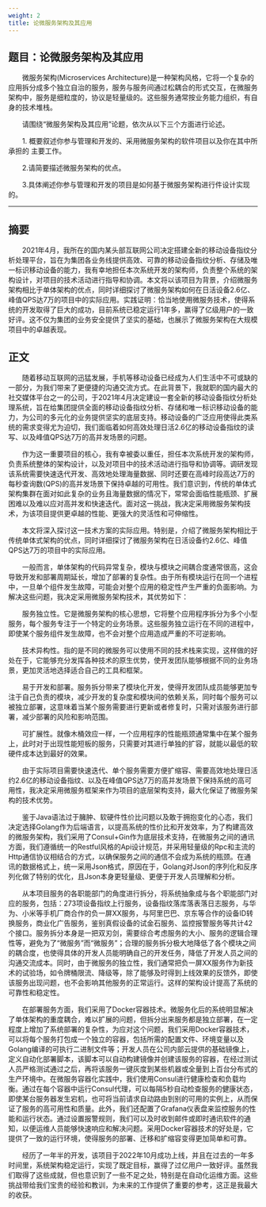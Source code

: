 ```yaml
---
weight: 2
title: 论微服务架构及其应用
---
```


## 题目：论微服务架构及其应用

&emsp;&emsp;微服务架构(Microservices Architecture)是一种架构风格，它将一个复杂的应用拆分成多个独立自治的服务，服务与服务间通过松耦合的形式交互，在微服务架构中，服务是细粒度的，协议是轻量级的。这些服务通常按业务能力组织，有自身的技术堆栈。

&emsp;&emsp;请围绕“微服务架构及其应用”论题，依次从以下三个方面进行论述。

&emsp;&emsp;1. 概要叙述你参与管理和开发的、采用微服务架构的软件项目以及你在其中所承担的 主要工作。

&emsp;&emsp;2.请简要描述微服务架构的优点。

&emsp;&emsp;3.具体阐述你参与管理和开发的项目是如何基于微服务架构进行件设计实现的。

---

## 摘要

&emsp;&emsp;2021年4月，我所在的国内某头部互联网公司决定搭建全新的移动设备指纹分析处理平台，旨在为集团各业务线提供高效、可靠的移动设备指纹分析、存储及唯一标识移动设备的能力，我有幸地担任本次系统开发的架构师，负责整个系统的架构设计，对项目的技术活动进行指导和协调。本文将以该项目为背景，介绍微服务架构相比于单体架构的优点，同时详细探讨了微服务架构如何在日活设备2.6亿、峰值QPS达7万的项目中的实际应用。实践证明：恰当地使用微服务技术，使得系统的开发取得了巨大的成功，目前系统已稳定运行1年多，赢得了亿级用户的一致好评。这不仅为集团的业务安全提供了坚实的基础，也展示了微服务架构在大规模项目中的卓越表现。

## 正文

&emsp;&emsp;随着移动互联网的迅猛发展，手机等移动设备已经成为人们生活中不可或缺的一部分，为我们带来了更便捷的沟通交流方式。在此背景下，我就职的国内最大的社交媒体平台之一的公司，于2021年4月决定建设一套全新的移动设备指纹分析处理系统，旨在给集团提供全面的移动设备指纹分析、存储和唯一标识移动设备的能力，为公司的多元化的业务提供坚实的底层支持。移动设备的广泛应用使得此类系统的需求变得尤为迫切，我们面临着如何高效处理日活2.6亿的移动设备指纹的读写、以及峰值QPS达7万的高并发场景的问题。

&emsp;&emsp;作为这一重要项目的核心，我有幸被委以重任，担任本次系统开发的架构师，负责系统整体的架构设计，以及对项目中的技术活动进行指导和协调等。调研发现该系统需要快速迭代开发、高效地处理海量数据、同时还要在高峰时段高达7万的每秒查询数(QPS)的高并发场景下保持卓越的可用性。我们意识到，传统的单体式架构集群在面对如此复杂的业务且海量数据的情况下，常常会面临性能瓶颈、扩展困难以及难以应对高并发和快速迭代。面对这一挑战，我决定采用微服务架构技术，为该项目提供更卓越的性能、更强大的灵活性和可伸缩性。

&emsp;&emsp;本文将深入探讨这一技术方案的实际应用。特别是，介绍了微服务架构相比于传统单体式架构的优点，同时详细探讨了微服务架构在日活设备约2.6亿、峰值QPS达7万的项目中的实际应用。

&emsp;&emsp;一般而言，单体架构的代码异常复杂，模块与模块之间耦合度通常很高，这会导致开发和部署周期延长，增加了部署的复杂性。由于所有模块运行在同一个进程中，一旦单个组件发生故障，可能会对整个应用的稳定性产生严重的负面影响。为解决这些问题，我决定采用微服务架构技术，其优势如下：

&emsp;&emsp;服务独立性。它是微服务架构的核心思想，它将整个应用程序拆分为多个小型服务，每个服务专注于一个特定的业务场景。这些服务独立运行在不同的进程中，即使某个服务组件发生故障，也不会对整个应用造成严重的不可逆影响。

&emsp;&emsp;技术异构性。指的是不同的微服务可以使用不同的技术栈来实现，这样做的好处在于，它能够充分发挥各种技术的原生优势，使开发团队能够根据不同的业务场景，更加灵活地选择适合自己的工具和框架。

&emsp;&emsp;易于开发和部署。服务拆分带来了模块化开发，使得开发团队成员能够更加专注于自己负责的模块，减少开发的复杂度和模块间的依赖关系，同时每个服务可以被独立部署，这意味着当某个服务需要进行更新或者修复时，只需对该服务进行部署，减少部署的风险和影响范围。

&emsp;&emsp;可扩展性。就像木桶效应一样，一个应用程序的性能瓶颈通常集中在某个服务上，此时对于出现性能短板的服务，只需要对其进行单独的扩容，就能以最低的软硬件成本达到最好的效果。

&emsp;&emsp;由于实际项目需要快速迭代、单个服务需要方便扩缩容、需要高效地处理日活约2.6亿的移动设备指纹、以及在峰值QPS达7万的高并发场景下保持系统的高可用性，我决定采用微服务框架来作为项目的底层架构支持，最大化保证了微服务架构的技术优势。

&emsp;&emsp;鉴于Java语法过于臃肿、软硬件性价比问题以及敢于拥抱变化的心态，我们决定选择Golang作为后端语言，以提高系统的性价比和开发效率，为了构建高效的微服务架构，我们采用了Consul+Gin作为底层技术支持，在微服务之间的通讯方面，我们遵循统一的Restful风格的Api设计规范，并采用轻量级的Rpc和主流的Http通信协议相结合的方式，以确保服务之间的通信不会成为系统的瓶颈。在通讯的数据格式上，统一采用Json格式，原因在于，Golang对Json的序列化和反序列化做了特别的优化，且Json本身更轻量级、更便于开发人员理解和分析。

&emsp;&emsp;从本项目服务的各职能部门的角度进行拆分，将系统抽象成与各个职能部门对应的服务，包括：273项设备指纹上行服务，设备指纹落库落表落日志服务，与华为、小米等手机厂商合作的负一屏XX服务，与阿里巴巴、京东等合作的设备ID转换服务，商业化广告服务，鉴别真假设备的试金石服务、监控报警服务等共计42个接口。服务拆分本身是一把双刃剑，需要综合考虑服务的大小、服务的逻辑合理性等，避免为了“微服务”而“微服务”；合理的服务拆分极大地降低了各个模块之间的耦合度，也使得具体的开发人员能明确自己的开发任务，降低了开发人员之间的沟通交流成本。同时，由于微服务的独立性，我们通常把负一屏XX服务作为新技术的试验场，如令牌桶限流、降级等，除了能够及时得到上线效果的反馈外，即使该服务出现问题，也不会影响其他服务的正常运行。这样的架构设计提高了系统的可靠性和稳定性。

&emsp;&emsp;在部署服务方面，我们采用了Docker容器技术。微服务化后的系统明显解决了单体架构的重度耦合，难以扩展的问题，但拆分出来服务都是独立部署，在一定程度上增加了系统部署的复杂性，为应对这个问题，我们采用Docker容器技术，可以将每个服务打包成一个独立的容器，包括所需的配置文件、环境变量以及Golang编译的可执行二进制文件等；开发人员在公司内部云提供的基础镜像上，定义自动化部署脚本，该脚本可以自动构建镜像并创建该服务的容器，在经过测试人员严格测试通过之后，再将该服务一键灰度到某些机器或全量到上百台分布式的生产环境中。在微服务容器化实践中，我们使用Consul进行健康检查和负载均衡。通过在每个容器中运行Consul代理，可以每隔5秒自动检查服务的健康状态，即使某台服务器发生宕机，也可将当前请求自动路由到别的可用的实例上，从而保证了服务的高可用性和质量。此外，我们还配置了Grafana仪表盘来监控服务的性能和运行状态。通过设置报警规则，我们可以及时收到邮件或即时通讯软件的通知，以便运维人员能够快速响应和解决问题。采用Docker容器技术的好处是，它提供了一致的运行环境，使得服务的部署、迁移和扩缩容变得更加简单和可靠。

&emsp;&emsp;经历了一年半的开发，该项目于2022年10月成功上线，并且在过去的一年多时间里，系统架构稳定运行，实现了既定目标，赢得了过亿用户一致好评。虽然我们取得了这些成就，但也意识到了一些不足之处，特别是在自动化运维方面。这些挑战带给我们宝贵的经验和教训，为未来的工作提供了重要的参考，这正是我最大的收获。
